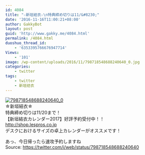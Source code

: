 ```yaml
---
id: 4084
title: "☆新垣結衣☆\n特典締め切りは11/&#8230;"
date: '2016-11-16T11:00:21+08:00'
author: GakkyBot
layout: post
guid: 'http://www.gakky.me/4084.html'
permalink: /4084.html
duoshuo_thread_id:
    - '6353395766676947714'
Views:
    - '101'
image: /wp-content/uploads/2016/11/798718548688240640_0.jpg
categories:
    - twitter
tags:
    - twitter
    - 新垣结衣
---
```


[![798718548688240640_0](http://www.yui-aragaki.org/wp-content/uploads/2016/11/798718548688240640_0.jpg)](http://www.yui-aragaki.org/wp-content/uploads/2016/11/798718548688240640_0.jpg)  
☆新垣結衣☆  
特典締め切りは11/20まで！  
【新垣結衣カレンダー2017】好評予約受付中！！  
http://shop.lespros.co.jp   
デスクにおけるサイズの卓上カレンダーがオススメです！

あっ、今日帰ったら速攻予約しますね  
Source: <https://twitter.com/i/web/status/798718548688240640>